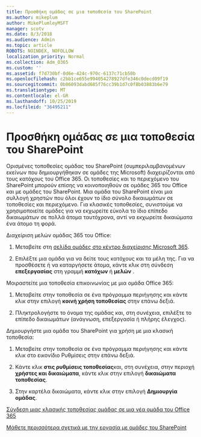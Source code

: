 ```yaml
---
title: Προσθήκη ομάδας σε μια τοποθεσία του SharePoint
ms.author: mikeplum
author: MikePlumleyMSFT
manager: scotv
ms.date: 8/3/2018
ms.audience: Admin
ms.topic: article
ROBOTS: NOINDEX, NOFOLLOW
localization_priority: Normal
ms.collection: Adm_O365
ms.custom: ''
ms.assetid: f7d730bf-0d6e-424c-970c-6137c71cb50b
ms.openlocfilehash: c2bb1ce655e994054278927dfe346c0decd09f19
ms.sourcegitcommit: 0b06093dabd685f76cc39b1d7c0f8b03883b6e79
ms.translationtype: MT
ms.contentlocale: el-GR
ms.lasthandoff: 10/25/2019
ms.locfileid: "36495211"
---
```

# <a name="add-a-group-to-a-sharepoint-site"></a>Προσθήκη ομάδας σε μια τοποθεσία του SharePoint

Ορισμένες τοποθεσίες ομάδας του SharePoint (συμπεριλαμβανομένων εκείνων που δημιουργήθηκαν σε ομάδες της Microsoft) διαχειρίζονται από τους κατόχους του Office 365. Οι τοποθεσίες και το περιεχόμενο του SharePoint μπορούν επίσης να κοινοποιηθούν σε ομάδες 365 του Office και με ομάδες του SharePoint. Μια ομάδα του SharePoint είναι μια συλλογή χρηστών που όλοι έχουν το ίδιο σύνολο δικαιωμάτων σε τοποθεσίες και περιεχόμενο. Για κλασικές τοποθεσίες, συνιστούμε να χρησιμοποιείτε ομάδες για να εκχωρείτε εύκολα το ίδιο επίπεδο δικαιωμάτων σε πολλά άτομα ταυτόχρονα, αντί να εκχωρείτε δικαιώματα ένα άτομο τη φορά.
  
Διαχείριση μελών ομάδας 365 του Office:
  
1. Μεταβείτε στη [σελίδα ομάδες στο κέντρο διαχείρισης Microsoft 365](https://portal.office.com/adminportal/home#/groups).
    
2. Επιλέξτε μια ομάδα για να δείτε τους κατόχους και τα μέλη της. Για να προσθέσετε ή να καταργήσετε άτομα, κάντε κλικ στη σύνδεση **επεξεργασίας** στη γραμμή **κατόχων** ή **μελών** . 
    
Μοιραστείτε μια τοποθεσία επικοινωνίας με μια ομάδα Office 365:
  
1. Μεταβείτε στην τοποθεσία σε ένα πρόγραμμα περιήγησης και κάντε κλικ στην επιλογή **κοινή χρήση τοποθεσίας** στην επάνω δεξιά. 
    
2. Πληκτρολογήστε το όνομα της ομάδας και, στη συνέχεια, επιλέξτε το επίπεδο δικαιωμάτων (ανάγνωση, επεξεργασία ή πλήρης έλεγχος).
    
Δημιουργήστε μια ομάδα του SharePoint για χρήση με μια κλασική τοποθεσία:
  
1. Μεταβείτε στην τοποθεσία σε ένα πρόγραμμα περιήγησης και κάντε κλικ στο εικονίδιο Ρυθμίσεις στην επάνω δεξιά.
    
2. Κάντε κλικ **στις ρυθμίσεις τοποθεσίας**και, στη συνέχεια, στην περιοχή **χρήστες και δικαιώματα**, κάντε κλικ στην επιλογή **δικαιώματα τοποθεσίας**.
    
3. Στην καρτέλα δικαιώματα, κάντε κλικ στην επιλογή **Δημιουργία ομάδας**.
    
[Σύνδεση μιας κλασικής τοποθεσίας ομάδας σε μια νέα ομάδα του Office 365](https://go.microsoft.com/fwlink/?linkid=2008654)
  
[Μάθετε περισσότερα σχετικά με την εργασία με ομάδες του SharePoint](https://go.microsoft.com/fwlink/?linkid=874658)
  

